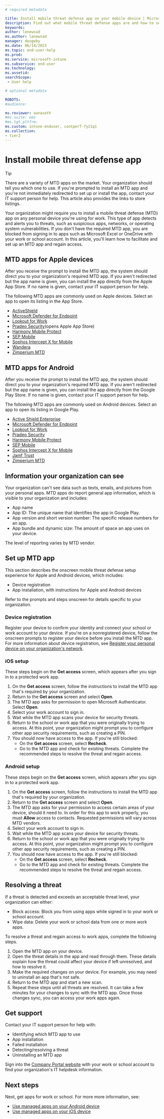 ```yaml
---
# required metadata

title: Install mobile threat defense app on your mobile device | Microsoft Intune
description: Find out what mobile threat defense apps are and how to set one up to meet your organization's access requirements.   
keywords:
author: lenewsad
ms.author: lanewsad  
manager: dougeby
ms.date: 06/14/2023
ms.topic: end-user-help
ms.prod:
ms.service: microsoft-intune
ms.subservice: end-user
ms.technology:
ms.assetid: 
searchScope:
 - User help

# optional metadata

ROBOTS:  
#audience:

ms.reviewer: aanavath  
#ms.suite: ems
#ms.tgt_pltfrm:
ms.custom: intune-enduser, contperf-fy21q1
ms.collection:
- tier2
---  
```


# Install mobile threat defense app  

> [!TIP]
> There are a variety of MTD apps on the market. Your organization should tell you which one to use. If you're prompted to install an MTD app and you're not immediately redirected to set up or install the app, contact your IT support person for help. This article also provides the links to store listings.   

Your organization might require you to install a mobile threat defense (MTD) app on any personal device you're using for work. This type of app detects and alerts you to threats, such as suspicious apps, networks, or operating system vulnerabilities. If you don't have the required MTD app, you are blocked from signing in to apps such as Microsoft Excel or OneDrive with your work or school account. In this article, you'll learn how to facilitate and set up an MTD app and regain access.    

## MTD apps for Apple devices 

After you receive the prompt to install the MTD app, the system should direct you to your organization's required MTD app. If you aren't redirected but the app name is given, you can install the app directly from the Apple App Store. If no name is given, contact your IT support person for help. 

The following MTD apps are commonly used on Apple devices. Select an app to open its listing in the App Store.   

* [ActiveShield](https://apps.apple.com/app/activeshield/id980234260)
* [Microsoft Defender for Endpoint](https://apps.apple.com/app/microsoft-defender-atp/id1526737990)
* [Lookout for Work](https://apps.apple.com/app/lookout-for-work/id997193468)
* [Pradeo Security](https://apps.apple.com)(opens Apple App Store)
* [Harmony Mobile Protect](https://apps.apple.com/app/sandblast-mobile-protect/id1006390797)
* [SEP Mobile](https://apps.apple.com/app/sep-mobile/id695620821)
* [Sophos Intercept X for Mobile](https://apps.apple.com/app/sophos-mobile-security/id1086924662)
* [Wandera](https://apps.apple.com/app/wandera/id605469330)
* [Zimperium MTD](https://apps.apple.com/app/zimperium-zips/id1030924459)  

## MTD apps for Android 
After you receive the prompt to install the MTD app, the system should direct you to your organization's required MTD app. If you aren't redirected but the app name is given, you can install the app directly from the Google Play Store. If no name is given, contact your IT support person for help. 

The following MTD apps are commonly used on Android devices. Select an app to open its listing in Google Play.  

* [Active Shield Enterprise](https://play.google.com/store/apps/details?id=com.better.active.shield.enterprise) 
* [Microsoft Defender for Endpoint](https://play.google.com/store/apps/details?id=com.microsoft.scmx)
* [Lookout for Work](https://play.google.com/store/apps/details?id=com.lookout.enterprise&hl)
* [Pradeo Security](https://play.google.com/store/apps/details?id=net.pradeo.service)
* [Harmony Mobile Protect](https://play.google.com/store/apps/details?id=com.lacoon.security.fox)
* [SEP Mobile](https://play.google.com/store/apps/details?id=com.skycure.skycure)
* [Sophos Intercept X for Mobile](https://play.google.com/store/apps/details?id=com.sophos.smsec)
* [Jamf Trust](https://play.google.com/store/apps/details?id=com.wandera.android)
* [Zimperium MTD](https://play.google.com/store/apps/details?id=com.zimperium.zips) 


## Information your organization can see   

Your organization can't see data such as texts, emails, and pictures from your personal apps. MTD apps do report general app information, which is visible to your organization and includes:    

* App name  
* App ID: The unique name that identifies the app in Google Play.  
* App version and short version number: The specific release numbers for an app.  
* App bundle and dynamic size: The amount of space an app uses on your device. 

The level of reporting varies by MTD vendor.  

## Set up MTD app 
This section describes the onscreen mobile threat defense setup experience for Apple and Android devices, which includes: 

* Device registration   
* App installation, with instructions for Apple and Android devices 
  
Refer to the prompts and steps onscreen for details specific to your organization.  

### Device registration  
Register your device to confirm your identity and connect your school or work account to your device. If you're on a nonregistered device, follow the onscreen prompts to register your device before you install the MTD app. For more information about device registration, see [Register your personal device on your organization's network](/azure/active-directory/user-help/user-help-register-device-on-network).  

### iOS setup  
These steps begin on the **Get access** screen, which appears after you sign in to a protected work app.  

1. On the **Get access** screen, follow the instructions to install the MTD app that's required by your organization.   
2. Return to the **Get access** screen and select **Open**.  
3. The MTD app asks for permission to open Microsoft Authenticator. Select **Open**. 
4. Select your work account to sign in. 
5. Wait while the MTD app scans your device for security threats. 
6. Return to the school or work app that you were originally trying to access. At this point, your organization might prompt you to configure other app security requirements, such as creating a PIN.   
7. You should now have access to the app. If you're still blocked:  
    * On the **Get access** screen, select **Recheck**.  
    * Go to the MTD app and check for existing threats. Complete the recommended steps to resolve the threat and regain access.    

### Android setup 
These steps begin on the **Get access** screen, which appears after you sign in to a protected work app.  

1. On the **Get access** screen, follow the instructions to install the MTD app that's required by your organization.  
2. Return to the **Get access** screen and select **Open**.  
3. The MTD app asks for your permission to access certain areas of your device, should it need to. In order for this app to work properly, you must **Allow** access to contacts. Requested permissions will vary across MTD vendors.  
4. Select your work account to sign in.  
5. Wait while the MTD app scans your device for security threats.  
6. Return to the school or work app that you were originally trying to access. At this point, your organization might prompt you to configure other app security requirements, such as creating a PIN.  
7. You should now have access to the app. If you're still blocked:  
    * On the **Get access** screen, select **Recheck**.  
    * Go to the MTD app and check for existing threats. Complete the recommended steps to resolve the threat and regain access.  

## Resolving a threat
If a threat is detected and exceeds an acceptable threat level, your organization can either: 
   
* Block access: Block you from using apps while signed in to your work or school account.  
* Wipe data: Delete your work or school data from one or more work apps.  

To resolve a threat and regain access to work apps, complete the following steps.      

1. Open the MTD app on your device.     
2. Open the threat details in the app and read through them. These details explain how the threat could affect your device if left unresolved, and how to resolve it. 
3. Make the required changes on your device. For example, you may need to uninstall an app that's not safe. 
4. Return to the MTD app and start a new scan. 
5. Repeat these steps until all threats are resolved. It can take a few minutes for your changes to sync with the MTD app. Once those changes sync, you can access your work apps again.  

## Get support
Contact your IT support person for help with:

* Identifying which MTD app to use  
* App installation  
* Failed installation  
* Detecting/resolving a threat  
* Uninstalling an MTD app   

Sign into the [Company Portal website](https://go.microsoft.com/fwlink/?linkid=2010980) with your work or school account to find your organization's IT helpdesk information.  

## Next steps  

Next, get apps for work or school. For more more information, see:      

* [Use managed apps on your Android device](use-managed-apps-on-your-device-android.md)
* [Use managed apps on your iOS device](use-managed-apps-on-your-device-ios.md)  
